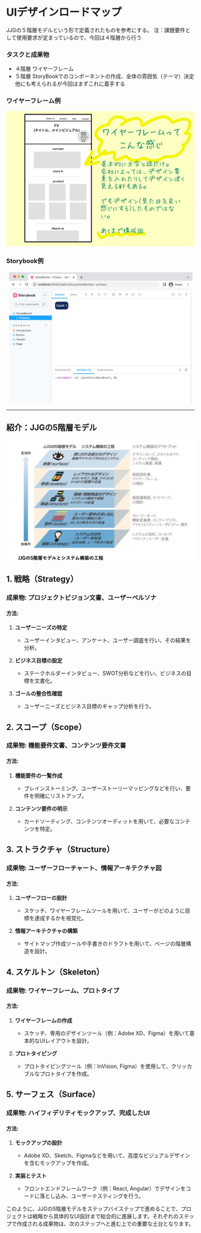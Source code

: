 # UIデザインロードマップ
JJGの５階層モデルという形で定義されたものを参考にする。
注：課題要件として使用要求が定まっているので、今回は４階層から行う

### タスクと成果物
 - ４階層 ワイヤーフレーム
 - ５階層 StoryBookでのコンポーネントの作成、全体の雰囲気（テーマ）決定
他にも考えられるが今回はまずこれに着手する

### ワイヤーフレーム例
![Alt text](image-1.png)

### Storybook例
![Alt text](image-2.png)

---
## 紹介：JJGの5階層モデル

![Alt text](image.png)

## 1. 戦略（Strategy）

### 成果物: プロジェクトビジョン文書、ユーザーペルソナ

#### 方法:
1. **ユーザーニーズの特定**
    - ユーザーインタビュー、アンケート、ユーザー調査を行い、その結果を分析。
  
2. **ビジネス目標の設定**
    - ステークホルダーインタビュー、SWOT分析などを行い、ビジネスの目標を文書化。

3. **ゴールの整合性確認**
    - ユーザーニーズとビジネス目標のギャップ分析を行う。

## 2. スコープ（Scope）

### 成果物: 機能要件文書、コンテンツ要件文書

#### 方法:
1. **機能要件の一覧作成**
    - ブレインストーミング、ユーザーストーリーマッピングなどを行い、要件を明確にリストアップ。

2. **コンテンツ要件の明示**
    - カードソーティング、コンテンツオーディットを用いて、必要なコンテンツを特定。

## 3. ストラクチャ（Structure）

### 成果物: ユーザーフローチャート、情報アーキテクチャ図

#### 方法:
1. **ユーザーフローの設計**
    - スケッチ、ワイヤーフレームツールを用いて、ユーザーがどのように目標を達成するかを視覚化。
  
2. **情報アーキテクチャの構築**
    - サイトマップ作成ツールや手書きのドラフトを用いて、ページの階層構造を設計。

## 4. スケルトン（Skeleton）

### 成果物: ワイヤーフレーム、プロトタイプ

#### 方法:
1. **ワイヤーフレームの作成**
    - スケッチ、専用のデザインツール（例：Adobe XD、Figma）を用いて基本的なUIレイアウトを設計。

2. **プロトタイピング**
    - プロトタイピングツール（例：InVision, Figma）を使用して、クリッカブルなプロトタイプを作成。

## 5. サーフェス（Surface）

### 成果物: ハイフィデリティモックアップ、完成したUI

#### 方法:
1. **モックアップの設計**
    - Adobe XD、Sketch、Figmaなどを用いて、高度なビジュアルデザインを含むモックアップを作成。

2. **実装とテスト**
    - フロントエンドフレームワーク（例：React, Angular）でデザインをコードに落とし込み、ユーザーテスティングを行う。

このように、JJGの5階層モデルをステップバイステップで進めることで、プロジェクトは戦略から具体的なUI設計まで総合的に進展します。それぞれのステップで作成される成果物は、次のステップへと進む上での重要な土台となります。